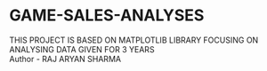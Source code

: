 # GAME-SALES-ANALYSES
THIS PROJECT IS BASED ON MATPLOTLIB LIBRARY FOCUSING ON ANALYSING DATA GIVEN FOR 3 YEARS
<BR>
Author - RAJ ARYAN SHARMA
